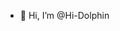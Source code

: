 - 👋 Hi, I’m @Hi-Dolphin


<!---
Hi-Dolphin/Hi-Dolphin is a ✨ special ✨ repository because its `README.md` (this file) appears on your GitHub profile.
You can click the Preview link to take a look at your changes.
--->
